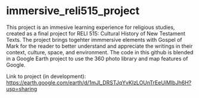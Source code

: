 # immersive_reli515_project

This project is an immesive learning experience for religious studies, created as a final project for RELI 515: Cultural History of New Testament Texts. 
The project brings togehter immmersive elements with Gospel of Mark for the reader to better understand and appreciate the writings in their context, culture, space, and environment.
The code in this github is blended in a Google Earth project to use the 360 photo library and map features of Google.

Link to project (in development): https://earth.google.com/earth/d/1mJl_DRSTJqYvKIzLOUnTrEeUiMIbJh6H?usp=sharing
